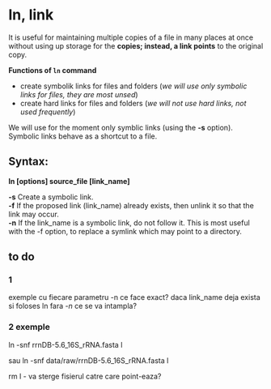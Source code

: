  # ln, link
 
 It is useful for maintaining multiple copies of a file in many places at once without using up storage for the __copies; instead, a link points__ to the original copy.
 

__Functions of `ln` command__
* create symbolik links for files and folders (_we will use only symbolic links for files, they are most unsed_)
* create hard links for files and folders (_we will not use hard links, not used frequently_)


We will use for the moment only symblic links (using the __-s__ option).\
Symbolic links behave as a shortcut to a file.
 
## Syntax: 
__ln [options] source_file [link_name]__ 

__-s__    Create a symbolic link.\
__-f__ If the proposed link (link_name) already exists, then unlink it so that the link may occur.\
__-n__ If the link_name is a symbolic link, do not follow it. This is most useful with the -f option, to replace a symlink which may point to a directory.

## to do
### 1
exemple cu fiecare parametru
-n ce face exact? daca link_name deja exista si foloses ln fara _-n_ ce se va intampla?

### 2 exemple
ln -snf rrnDB-5.6_16S_rRNA.fasta l

sau ln -snf data/raw/rrnDB-5.6_16S_rRNA.fasta l

rm l - va sterge fisierul catre care point-eaza?
